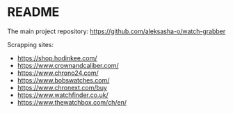 # README

The main project repository:
https://github.com/aleksasha-o/watch-grabber

Scrapping sites:
<ul>
<li><a href="https://shop.hodinkee.com/">https://shop.hodinkee.com/</a></li>
<li><a href="https://www.crownandcaliber.com/">https://www.crownandcaliber.com/</a></li>
<li><a href="https://www.chrono24.com/">https://www.chrono24.com/</a></li>
<li><a href="https://www.bobswatches.com/">https://www.bobswatches.com/</a></li>
<li><a href="https://www.chronext.com/buy">https://www.chronext.com/buy</a></li>
<li><a href="https://www.watchfinder.co.uk/">https://www.watchfinder.co.uk/</a></li>
<li><a href="https://www.thewatchbox.com/ch/en/">https://www.thewatchbox.com/ch/en/</a></li>
</ul>
